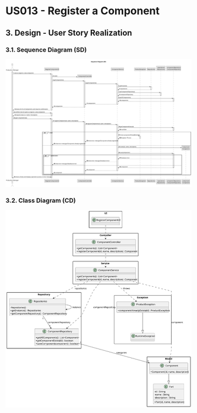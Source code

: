 # US013 - Register a Component

## 3. Design - User Story Realization

### 3.1. Sequence Diagram (SD)

![Sequence Diagram](svg/us013-sequence-diagram.svg)

### 3.2. Class Diagram (CD)

![Class Diagram](svg/us013-class-diagram.svg)